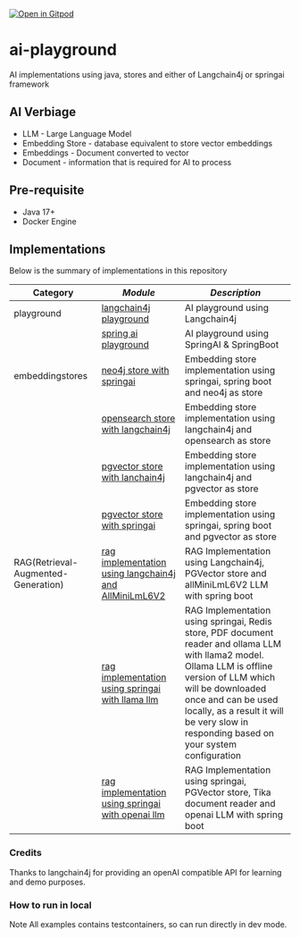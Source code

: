 [![Open in Gitpod](https://gitpod.io/button/open-in-gitpod.svg)](https://gitpod.io/#https://github.com/rajadilipkolli/ai-playground)

# ai-playground

AI implementations using java, stores and either of Langchain4j or springai framework

## AI Verbiage
- LLM - Large Language Model
- Embedding Store - database equivalent to store vector embeddings
- Embeddings - Document converted to vector
- Document - information that is required for AI to process

## Pre-requisite
- Java 17+
- Docker Engine

## Implementations

Below is the summary of implementations in this repository

| Category                            | **_Module_**                                                                                      | **_Description_**                                                                                                                                                                                                                                                                         |
|-------------------------------------|---------------------------------------------------------------------------------------------------|-------------------------------------------------------------------------------------------------------------------------------------------------------------------------------------------------------------------------------------------------------------------------------------------|
| playground                          | [langchain4j playground](./playground-langchain4j)                                                | AI playground using Langchain4j                                                                                                                                                                                                                                                           |
|                                     | [spring ai playground](./chatmodel-springai)                                                      | AI playground using SpringAI & SpringBoot                                                                                                                                                                                                                                                 |
| embeddingstores                     | [neo4j store with springai](./embeddingstores/neo4j-springai)                                     | Embedding store implementation using springai, spring boot and neo4j as store                                                                                                                                                                                                             |
|                                     | [opensearch store with langchain4j](./embeddingstores/opensearch-langchain4j)                     | Embedding store implementation using langchain4j and opensearch as store                                                                                                                                                                                                                  |
|                                     | [pgvector store with lanchain4j](./embeddingstores/pgvector-langchain4j)                          | Embedding store implementation using langchain4j and pgvector as store                                                                                                                                                                                                                    |
|                                     | [pgvector store with springai](./embeddingstores/pgvector-springai)                               | Embedding store implementation using springai, spring boot and pgvector as store                                                                                                                                                                                                          |
| RAG(Retrieval-Augmented-Generation) | [rag implementation using langchain4j and AllMiniLmL6V2](./rag/rag-langchain4j-AllMiniLmL6V2-llm) | RAG Implementation using Langchain4j, PGVector store and allMiniLmL6V2 LLM with spring boot                                                                                                                                                                                               |
|                                     | [rag implementation using springai with llama llm](./rag/rag-springai-ollama-llm)                 | RAG Implementation using springai, Redis store, PDF document reader and ollama LLM with llama2 model. <br/> Ollama LLM is offline version of LLM which will be downloaded once and can be used locally, as a result it will be very slow in responding based on your system configuration |
|                                     | [rag implementation using springai with openai llm](./rag/rag-springai-openai-llm)                | RAG Implementation using springai, PGVector store, Tika document reader and openai LLM with spring boot                                                                                                                                                                                   |


### Credits
Thanks to langchain4j for providing an openAI compatible API for learning and demo purposes.

### How to run in local

Note All examples contains testcontainers, so can run directly in dev mode.
